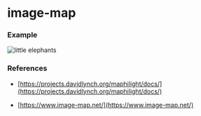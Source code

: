 # image-map

### Example

![little elephants](screenshot.png)

### References

- [https://projects.davidlynch.org/maphilight/docs/](https://projects.davidlynch.org/maphilight/docs/)

- [https://www.image-map.net/](https://www.image-map.net/)
